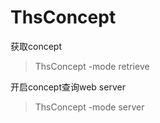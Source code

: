 # ThsConcept

获取concept
> ThsConcept -mode retrieve

开启concept查询web server
> ThsConcept -mode server